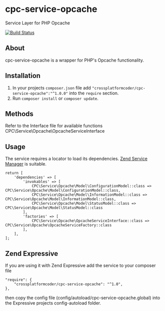 # cpc-service-opcache
Service Layer for PHP Opcache

[![Build Status](https://travis-ci.org/VirtualLighStudios/cpc-service-opcache.svg?branch=master)](https://travis-ci.org/VirtualLighStudios/cpc-service-opcache)

About
------------

cpc-service-opcache is a wrapper for PHP's Opcache functionality.

Installation
----------------------------

1. In your projects `composer.json` file add `"crossplatformcoder/cpc-service-opcache":"^1.0.0"` into the `require` section.
2. Run `composer install` or `composer update`.

Methods
-----

Refer to the Interface file for available functions CPC\Service\Opcache\OpcacheServiceInterface

Usage
-----

The service requires a locator to load its dependencies. [Zend Service Manager](https://docs.zendframework.com/zend-servicemanager/quick-start/) is suitable.

    return [
        'dependencies' => [
            'invokables' => [
                CPC\Service\Opcache\Model\ConfigurationModel::class => CPC\Service\Opcache\Model\ConfigurationModel::class,
                CPC\Service\Opcache\Model\InformationModel::class => CPC\Service\Opcache\Model\InformationModel::class,
                CPC\Service\Opcache\Model\StatusModel::class => CPC\Service\Opcache\Model\StatusModel::class
            ],
            'factories' => [
                CPC\Service\Opcache\OpcacheServiceInterface::class => CPC\Service\Opcache\OpcacheServiceFactory::class
            ],
        ],
    ];

Zend Expressive
-----

If you are using it with Zend Expressive add the service to your composer file 

    "require": {
        "crossplatformcoder/cpc-service-opcache": "^1.0",
    },

then copy the config file (config/autoload/cpc-service-opcache.global) into the Expressive projects config-autoload folder.



